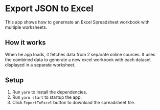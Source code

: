 # Export JSON to Excel

This app shows how to genernate an Excel Spreadsheet workbook with multiple worksheets.

## How it works

When he app loads, it fetches data from 2 separate online sources. It uses the combined
data to generate a new excel workbook with each dataset displayed in a separate worksheet.

## Setup

1. Run `yarn` to install the dependencies.
2. Run `yarn start` to startup the app.
3. Click `ExportToExcel` button to download the spreadsheet file.
